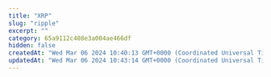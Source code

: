 ```yaml
---
title: "XRP"
slug: "ripple"
excerpt: ""
category: 65a9112c408e3a004ae466df
hidden: false
createdAt: "Wed Mar 06 2024 10:40:13 GMT+0000 (Coordinated Universal Time)"
updatedAt: "Wed Mar 06 2024 10:43:14 GMT+0000 (Coordinated Universal Time)"
---
```

